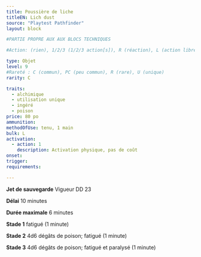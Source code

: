 ```yaml
---
title: Poussière de liche
titleEN: Lich dust
source: "Playtest Pathfinder"
layout: block

#PARTIE PROPRE AUX AUX BLOCS TECHNIQUES

#Action: (rien), 1/2/3 (1/2/3 action[s]), R (réaction), L (action libre)

type: Objet
level: 9
#Rareté : C (commun), PC (peu commun), R (rare), U (unique)
rarity: C

traits:
  - alchimique
  - utilisation unique
  - ingéré
  - poison
price: 80 po
ammunition:
methodOfUse: tenu, 1 main
bulk: L
activation: 
  - action: 1
    description: Activation physique, pas de coût
onset: 
trigger:
requirements:

---
```


**Jet de sauvegarde** Vigueur DD 23

**Délai** 10 minutes

**Durée maximale** 6 minutes

**Stade 1** fatigué (1 minute)

**Stade 2** 4d6 dégâts de poison; fatigué (1 minute)

**Stade 3** 4d6 dégâts de poison; fatigué et paralysé (1 minute)